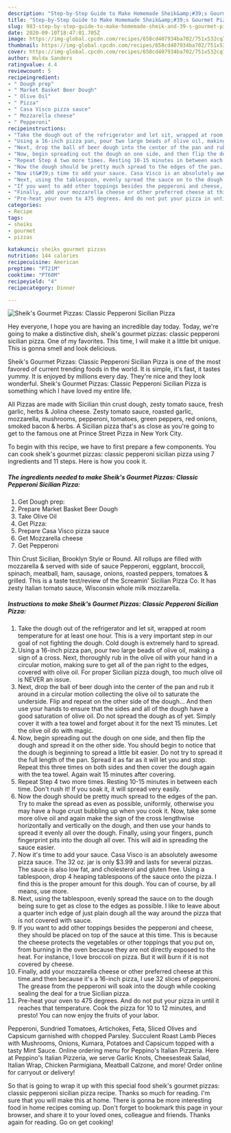 ```yaml
---
description: "Step-by-Step Guide to Make Homemade Sheik&amp;#39;s Gourmet Pizzas: Classic Pepperoni Sicilian Pizza"
title: "Step-by-Step Guide to Make Homemade Sheik&amp;#39;s Gourmet Pizzas: Classic Pepperoni Sicilian Pizza"
slug: 983-step-by-step-guide-to-make-homemade-sheik-and-39-s-gourmet-pizzas-classic-pepperoni-sicilian-pizza
date: 2020-09-10T18:47:01.705Z
image: https://img-global.cpcdn.com/recipes/658cd407934ba702/751x532cq70/sheiks-gourmet-pizzas-classic-pepperoni-sicilian-pizza-recipe-main-photo.jpg
thumbnail: https://img-global.cpcdn.com/recipes/658cd407934ba702/751x532cq70/sheiks-gourmet-pizzas-classic-pepperoni-sicilian-pizza-recipe-main-photo.jpg
cover: https://img-global.cpcdn.com/recipes/658cd407934ba702/751x532cq70/sheiks-gourmet-pizzas-classic-pepperoni-sicilian-pizza-recipe-main-photo.jpg
author: Hulda Sanders
ratingvalue: 4.4
reviewcount: 5
recipeingredient:
- " Dough prep"
- " Market Basket Beer Dough"
- " Olive Oil"
- " Pizza"
- " Casa Visco pizza sauce"
- " Mozzarella cheese"
- " Pepperoni"
recipeinstructions:
- "Take the dough out of the refrigerator and let sit, wrapped at room temperature for at least one hour. This is a very important step in our goal of not fighting the dough. Cold dough is extremely hard to spread."
- "Using a 16-inch pizza pan, pour two large beads of olive oil, making a sign of a cross. Next, thoroughly rub in the olive oil with your hand in a circular motion, making sure to get all of the pan right to the edges, covered with olive oil. For proper Sicilian pizza dough, too much olive oil is NEVER an issue."
- "Next, drop the ball of beer dough into the center of the pan and rub it around in a circular motion collecting the olive oil to saturate the underside. Flip and repeat on the other side of the dough... And then use your hands to ensure that the sides and all of the dough have a good saturation of olive oil. Do not spread the dough as of yet. Simply cover it with a tea towel and forget about it for the next 15 minutes. Let the olive oil do with magic."
- "Now, begin spreading out the dough on one side, and then flip the dough and spread it on the other side. You should begin to notice that the dough is beginning to spread a little bit easier. Do not try to spread it the full length of the pan. Spread it as far as it will let you and stop. Repeat this three times on both sides and then cover the dough again with the tea towel. Again wait 15 minutes after covering."
- "Repeat Step 4 two more times. Resting 10-15 minutes in between each time. Don&#39;t rush it! If you soak it, it will spread very easily."
- "Now the dough should be pretty much spread to the edges of the pan. Try to make the spread as even as possible, uniformly, otherwise you may have a huge crust bubbling up when you cook it. Now, take some more olive oil and again make the sign of the cross lengthwise horizontally and vertically on the dough, and then use your hands to spread it evenly all over the dough. Finally, using your fingers, punch fingerprint pits into the dough all over. This will aid in spreading the sauce easier."
- "Now it&#39;s time to add your sauce. Casa Visco is an absolutely awesome pizza sauce. The 32 oz. jar is only $3.99 and lasts for several pizzas. The sauce is also low fat, and cholesterol and gluten free. Using a tablespoon, drop 4 heaping tablespoons of the sauce onto the pizza. I find this is the proper amount for this dough. You can of course, by all means, use more."
- "Next, using the tablespoon, evenly spread the sauce on to the dough being sure to get as close to the edges as possible. I like to leave about a quarter inch edge of just plain dough all the way around the pizza that is not covered with sauce."
- "If you want to add other toppings besides the pepperoni and cheese, they should be placed on top of the sauce at this time. This is because the cheese protects the vegetables or other toppings that you put on, from burning in the oven because they are not directly exposed to the heat. For instance, I love broccoli on pizza. But it will burn if it is not covered by cheese."
- "Finally, add your mozzarella cheese or other preferred cheese at this time.and then because it&#39;s a 16-inch pizza, I use 32 slices of pepperoni. The grease from the pepperoni will soak into the dough while cooking sealing the deal for a true Sicilian pizza."
- "Pre-heat your oven to 475 degrees. And do not put your pizza in until it reaches that temperature. Cook the pizza for 10 to 12 minutes, and presto! You can now enjoy the fruits of your labor."
categories:
- Recipe
tags:
- sheiks
- gourmet
- pizzas

katakunci: sheiks gourmet pizzas 
nutrition: 144 calories
recipecuisine: American
preptime: "PT21M"
cooktime: "PT60M"
recipeyield: "4"
recipecategory: Dinner

---
```



![Sheik&#39;s Gourmet Pizzas: Classic Pepperoni Sicilian Pizza](https://img-global.cpcdn.com/recipes/658cd407934ba702/751x532cq70/sheiks-gourmet-pizzas-classic-pepperoni-sicilian-pizza-recipe-main-photo.jpg)

Hey everyone, I hope you are having an incredible day today. Today, we're going to make a distinctive dish, sheik&#39;s gourmet pizzas: classic pepperoni sicilian pizza. One of my favorites. This time, I will make it a little bit unique. This is gonna smell and look delicious.

Sheik&#39;s Gourmet Pizzas: Classic Pepperoni Sicilian Pizza is one of the most favored of current trending foods in the world. It is simple, it's fast, it tastes yummy. It is enjoyed by millions every day. They're nice and they look wonderful. Sheik&#39;s Gourmet Pizzas: Classic Pepperoni Sicilian Pizza is something which I have loved my entire life.

All Pizzas are made with Sicilian thin crust dough, zesty tomato sauce, fresh garlic, herbs &amp; Jolina cheese. Zesty tomato sauce, roasted garlic, mozzarella, mushrooms, pepperoni, tomatoes, green peppers, red onions, smoked bacon &amp; herbs. A Sicilian pizza that&#39;s as close as you&#39;re going to get to the famous one at Prince Street Pizza in New York City.


To begin with this recipe, we have to first prepare a few components. You can cook sheik&#39;s gourmet pizzas: classic pepperoni sicilian pizza using 7 ingredients and 11 steps. Here is how you cook it.

<!--inarticleads1-->

##### The ingredients needed to make Sheik&#39;s Gourmet Pizzas: Classic Pepperoni Sicilian Pizza:

1. Get  Dough prep:
1. Prepare  Market Basket Beer Dough
1. Take  Olive Oil
1. Get  Pizza:
1. Prepare  Casa Visco pizza sauce
1. Get  Mozzarella cheese
1. Get  Pepperoni


Thin Crust Sicilian, Brooklyn Style or Round. All rollups are filled with mozzarella &amp; served with side of sauce Pepperoni, eggplant, broccoli, spinach, meatball, ham, sausage, onions, roasted peppers, tomatoes &amp; grilled. This is a taste test/review of the Screamin&#39; Sicilian Pizza Co. It has zesty Italian tomato sauce, Wisconsin whole milk mozzarella. 

<!--inarticleads2-->

##### Instructions to make Sheik&#39;s Gourmet Pizzas: Classic Pepperoni Sicilian Pizza:

1. Take the dough out of the refrigerator and let sit, wrapped at room temperature for at least one hour. This is a very important step in our goal of not fighting the dough. Cold dough is extremely hard to spread.
1. Using a 16-inch pizza pan, pour two large beads of olive oil, making a sign of a cross. Next, thoroughly rub in the olive oil with your hand in a circular motion, making sure to get all of the pan right to the edges, covered with olive oil. For proper Sicilian pizza dough, too much olive oil is NEVER an issue.
1. Next, drop the ball of beer dough into the center of the pan and rub it around in a circular motion collecting the olive oil to saturate the underside. Flip and repeat on the other side of the dough... And then use your hands to ensure that the sides and all of the dough have a good saturation of olive oil. Do not spread the dough as of yet. Simply cover it with a tea towel and forget about it for the next 15 minutes. Let the olive oil do with magic.
1. Now, begin spreading out the dough on one side, and then flip the dough and spread it on the other side. You should begin to notice that the dough is beginning to spread a little bit easier. Do not try to spread it the full length of the pan. Spread it as far as it will let you and stop. Repeat this three times on both sides and then cover the dough again with the tea towel. Again wait 15 minutes after covering.
1. Repeat Step 4 two more times. Resting 10-15 minutes in between each time. Don&#39;t rush it! If you soak it, it will spread very easily.
1. Now the dough should be pretty much spread to the edges of the pan. Try to make the spread as even as possible, uniformly, otherwise you may have a huge crust bubbling up when you cook it. Now, take some more olive oil and again make the sign of the cross lengthwise horizontally and vertically on the dough, and then use your hands to spread it evenly all over the dough. Finally, using your fingers, punch fingerprint pits into the dough all over. This will aid in spreading the sauce easier.
1. Now it&#39;s time to add your sauce. Casa Visco is an absolutely awesome pizza sauce. The 32 oz. jar is only $3.99 and lasts for several pizzas. The sauce is also low fat, and cholesterol and gluten free. Using a tablespoon, drop 4 heaping tablespoons of the sauce onto the pizza. I find this is the proper amount for this dough. You can of course, by all means, use more.
1. Next, using the tablespoon, evenly spread the sauce on to the dough being sure to get as close to the edges as possible. I like to leave about a quarter inch edge of just plain dough all the way around the pizza that is not covered with sauce.
1. If you want to add other toppings besides the pepperoni and cheese, they should be placed on top of the sauce at this time. This is because the cheese protects the vegetables or other toppings that you put on, from burning in the oven because they are not directly exposed to the heat. For instance, I love broccoli on pizza. But it will burn if it is not covered by cheese.
1. Finally, add your mozzarella cheese or other preferred cheese at this time.and then because it&#39;s a 16-inch pizza, I use 32 slices of pepperoni. The grease from the pepperoni will soak into the dough while cooking sealing the deal for a true Sicilian pizza.
1. Pre-heat your oven to 475 degrees. And do not put your pizza in until it reaches that temperature. Cook the pizza for 10 to 12 minutes, and presto! You can now enjoy the fruits of your labor.


Pepperoni, Sundried Tomatoes, Artichokes, Feta, Sliced Olives and Capsicum garnished with chopped Parsley. Succulent Roast Lamb Pieces with Mushrooms, Onions, Kumara, Potatoes and Capsicum topped with a tasty Mint Sauce. Online ordering menu for Peppino&#39;s Italian Pizzeria. Here at Peppino&#39;s Italian Pizzeria, we serve Garlic Knots, Cheesesteak Salad, Italian Wrap, Chicken Parmigiana, Meatball Calzone, and more! Order online for carryout or delivery! 

So that is going to wrap it up with this special food sheik&#39;s gourmet pizzas: classic pepperoni sicilian pizza recipe. Thanks so much for reading. I'm sure that you will make this at home. There is gonna be more interesting food in home recipes coming up. Don't forget to bookmark this page in your browser, and share it to your loved ones, colleague and friends. Thanks again for reading. Go on get cooking!
